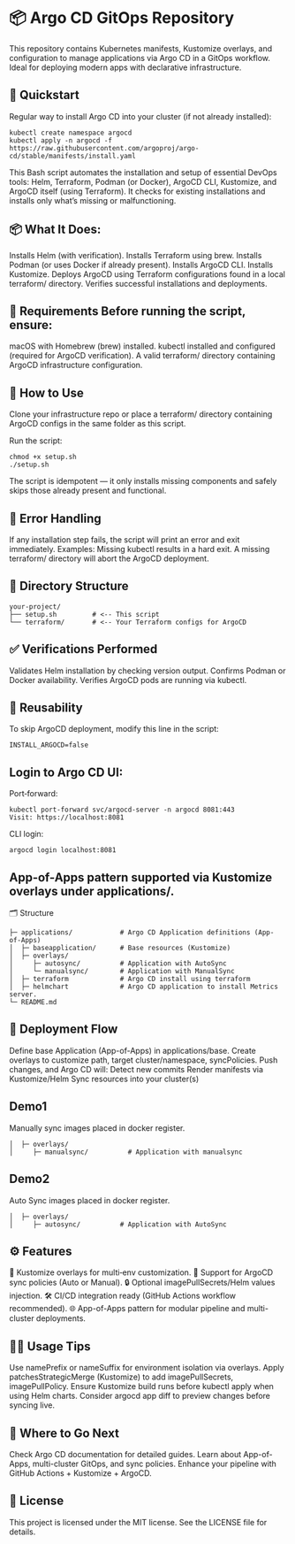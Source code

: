 # 📦 Argo CD GitOps Repository
This repository contains Kubernetes manifests, Kustomize overlays, and configuration to manage applications via Argo CD in a GitOps workflow. Ideal for deploying modern apps with declarative infrastructure.

## 🚀 Quickstart
Regular way to install Argo CD into your cluster (if not already installed):

```
kubectl create namespace argocd
kubectl apply -n argocd -f https://raw.githubusercontent.com/argoproj/argo-cd/stable/manifests/install.yaml
```

This Bash script automates the installation and setup of essential DevOps tools: Helm, Terraform, Podman (or Docker), ArgoCD CLI, Kustomize, and ArgoCD itself (using Terraform). It checks for existing installations and installs only what’s missing or malfunctioning.

## 📦 What It Does:

  Installs Helm (with verification).
  Installs Terraform using brew.
  Installs Podman (or uses Docker if already present).
  Installs ArgoCD CLI.
  Installs Kustomize.
  Deploys ArgoCD using Terraform configurations found in a local terraform/ directory.
  Verifies successful installations and deployments.

## 🧰 Requirements Before running the script, ensure:

  macOS with Homebrew (brew) installed.
  kubectl installed and configured (required for ArgoCD verification).
  A valid terraform/ directory containing ArgoCD infrastructure configuration.

## 🚀 How to Use
  Clone your infrastructure repo or place a terraform/ directory containing ArgoCD configs in the same folder as this script.

Run the script:

```
chmod +x setup.sh
./setup.sh
```
The script is idempotent — it only installs missing components and safely skips those already present and functional.

## 🛑 Error Handling
If any installation step fails, the script will print an error and exit immediately. Examples:
Missing kubectl results in a hard exit.
A missing terraform/ directory will abort the ArgoCD deployment.


## 📁 Directory Structure

```
your-project/
├── setup.sh         # <-- This script
└── terraform/       # <-- Your Terraform configs for ArgoCD
```

## ✅ Verifications Performed
  Validates Helm installation by checking version output.
  Confirms Podman or Docker availability.
  Verifies ArgoCD pods are running via kubectl.

## 🔄 Reusability
  To skip ArgoCD deployment, modify this line in the script:

```
INSTALL_ARGOCD=false
```

## Login to Argo CD UI:

Port‑forward:
```
kubectl port-forward svc/argocd-server -n argocd 8081:443
Visit: https://localhost:8081
```

CLI login:
```
argocd login localhost:8081
```

## App-of-Apps pattern supported via Kustomize overlays under applications/.

🗂️ Structure
```
├─ applications/            # Argo CD Application definitions (App-of‑Apps)
│  ├─ baseapplication/      # Base resources (Kustomize)
│  ├─ overlays/
│     ├─ autosync/          # Application with AutoSync
│     └─ manualsync/        # Application with ManualSync
│  ├─ terraform             # Argo CD install using terraform
│  ├─ helmchart             # Argo CD application to install Metrics server.
└─ README.md
```


## 🧩 Deployment Flow

  Define base Application (App-of-Apps) in applications/base.
  Create overlays to customize path, target cluster/namespace, syncPolicies.
  Push changes, and Argo CD will:
  Detect new commits
  Render manifests via Kustomize/Helm
  Sync resources into your cluster(s)

## Demo1
Manually sync images placed in docker register.
```
│  ├─ overlays/
│     ├─ manualsync/          # Application with manualsync
```

## Demo2
Auto Sync images placed in docker register.
```
│  ├─ overlays/
│     ├─ autosync/          # Application with AutoSync  
```


## ⚙️ Features

🔄 Kustomize overlays for multi‑env customization.
📌 Support for ArgoCD sync policies (Auto or Manual).
🔒 Optional imagePullSecrets/Helm values injection.
🛠️ CI/CD integration ready (GitHub Actions workflow recommended).
🌐 App-of-Apps pattern for modular pipeline and multi-cluster deployments.

## 🧑‍💻 Usage Tips

Use namePrefix or nameSuffix for environment isolation via overlays.
Apply patchesStrategicMerge (Kustomize) to add imagePullSecrets, imagePullPolicy.
Ensure Kustomize build runs before kubectl apply when using Helm charts.
Consider argocd app diff to preview changes before syncing live.

## 🧭 Where to Go Next

Check Argo CD documentation for detailed guides.
Learn about App-of-Apps, multi-cluster GitOps, and sync policies.
Enhance your pipeline with GitHub Actions + Kustomize + ArgoCD.

## 📄 License
This project is licensed under the MIT license. See the LICENSE file for details.
